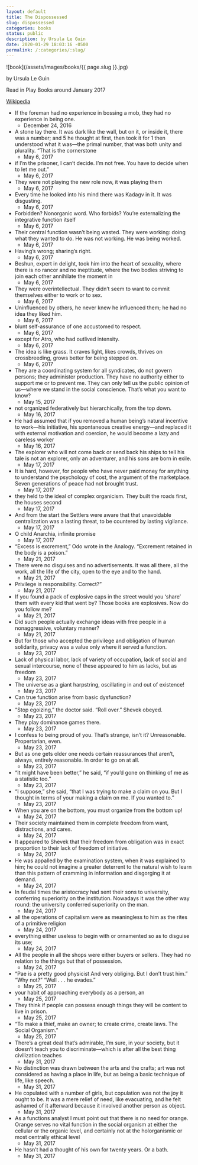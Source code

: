 ```yaml
---
layout: default
title: The Dispossessed
slug: dispossessed
categories: books
status: public
description: by Ursula Le Guin
date: 2020-01-29 18:03:16 -0500
permalink: /:categories/:slug/
---
```

![book](/assets/images/books/{{ page.slug }}.jpg)

by Ursula Le Guin

Read in Play Books around January 2017

[Wikipedia](https://en.wikipedia.org/wiki/The_Dispossessed)

- If the foreman had no experience in bossing a mob, they had no experience in being one.
	- December 24, 2016
- A stone lay there. It was dark like the wall, but on it, or inside it, there was a number; and 5 he thought at first, then took it for 1 then understood what it was—the primal number, that was both unity and plurality. “That is the cornerstone
	- May 6, 2017
- if I’m the prisoner, I can’t decide. I’m not free. You have to decide when to let me out.”
	- May 6, 2017
- They were not playing the new role now, it was playing them
	- May 6, 2017
- Every time he looked into his mind there was Kadagv in it. It was disgusting.
	- May 6, 2017
- Forbidden? Nonorganic word. Who forbids? You’re externalizing the integrative function itself
	- May 6, 2017
- Their central function wasn’t being wasted. They were working: doing what they wanted to do. He was not working. He was being worked.
	- May 6, 2017
- Having’s wrong; sharing’s right.
	- May 6, 2017
- Beshun, expert in delight, took him into the heart of sexuality, where there is no rancor and no ineptitude, where the two bodies striving to join each other annihilate the moment in
	- May 6, 2017
- They were overintellectual. They didn’t seem to want to commit themselves either to work or to sex.
	- May 6, 2017
- Uninfluenced by others, he never knew he influenced them; he had no idea they liked him.
	- May 6, 2017
- blunt self-assurance of one accustomed to respect.
	- May 6, 2017
- except for Atro, who had outlived intensity.
	- May 6, 2017
- The idea is like grass. It craves light, likes crowds, thrives on crossbreeding, grows better for being stepped on.
	- May 6, 2017
- They are a coordinating system for all syndicates, do not govern persons; they administer production. They have no authority either to support me or to prevent me. They can only tell us the public opinion of us—where we stand in the social conscience. That’s what you want to know?
	- May 15, 2017
- not organized federatively but hierarchically, from the top down.
	- May 16, 2017
- He had assumed that if you removed a human being’s natural incentive to work—his initiative, his spontaneous creative energy—and replaced it with external motivation and coercion, he would become a lazy and careless worker
	- May 16, 2017
- The explorer who will not come back or send back his ships to tell his tale is not an explorer, only an adventurer, and his sons are born in exile.
	- May 17, 2017
- It is hard, however, for people who have never paid money for anything to understand the psychology of cost, the argument of the marketplace. Seven generations of peace had not brought trust.
	- May 17, 2017
- they held to the ideal of complex organicism. They built the roads first, the houses second
	- May 17, 2017
- And from the start the Settlers were aware that that unavoidable centralization was a lasting threat, to be countered by lasting vigilance.
	- May 17, 2017
- O child Anarchia, infinite promise
	- May 17, 2017
- “Excess is excrement,” Odo wrote in the Analogy. “Excrement retained in the body is a poison.”
	- May 21, 2017
- There were no disguises and no advertisements. It was all there, all the work, all the life of the city, open to the eye and to the hand.
	- May 21, 2017
- Privilege is responsibility. Correct?”
	- May 21, 2017
- If you found a pack of explosive caps in the street would you ‘share’ them with every kid that went by? Those books are explosives. Now do you follow me?
	- May 21, 2017
- Did such people actually exchange ideas with free people in a nonaggressive, voluntary manner?
	- May 21, 2017
- But for those who accepted the privilege and obligation of human solidarity, privacy was a value only where it served a function.
	- May 23, 2017
- Lack of physical labor, lack of variety of occupation, lack of social and sexual intercourse, none of these appeared to him as lacks, but as freedom
	- May 23, 2017
- The universe as a giant harpstring, oscillating in and out of existence!
	- May 23, 2017
- Can true function arise from basic dysfunction?
	- May 23, 2017
- “Stop egoizing,” the doctor said. “Roll over.” Shevek obeyed.
	- May 23, 2017
- They play dominance games there.
	- May 23, 2017
- I confess to being proud of you. That’s strange, isn’t it? Unreasonable. Propertarian, even.
	- May 23, 2017
- But as one gets older one needs certain reassurances that aren’t, always, entirely reasonable. In order to go on at all.
	- May 23, 2017
- “It might have been better,” he said, “if you’d gone on thinking of me as a statistic too.”
	- May 23, 2017
- “I suppose,” she said, “that I was trying to make a claim on you. But I thought in terms of your making a claim on me. If you wanted to.”
	- May 23, 2017
- When you are on the bottom, you must organize from the bottom up!
	- May 24, 2017
- Their society maintained them in complete freedom from want, distractions, and cares.
	- May 24, 2017
- It appeared to Shevek that their freedom from obligation was in exact proportion to their lack of freedom of initiative.
	- May 24, 2017
- He was appalled by the examination system, when it was explained to him; he could not imagine a greater deterrent to the natural wish to learn than this pattern of cramming in information and disgorging it at demand.
	- May 24, 2017
- In feudal times the aristocracy had sent their sons to university, conferring superiority on the institution. Nowadays it was the other way round: the university conferred superiority on the man.
	- May 24, 2017
- all the operations of capitalism were as meaningless to him as the rites of a primitive religion
	- May 24, 2017
- everything either useless to begin with or ornamented so as to disguise its use;
	- May 24, 2017
- All the people in all the shops were either buyers or sellers. They had no relation to the things but that of possession.
	- May 24, 2017
- “Pae is a pretty good physicist And very obliging. But I don’t trust him.” “Why not?” “Well . . . he evades.”
	- May 25, 2017
- your habit of approaching everybody as a person, an
	- May 25, 2017
- They think if people can possess enough things they will be content to live in prison.
	- May 25, 2017
- “To make a thief, make an owner; to create crime, create laws. The Social Organism.”
	- May 25, 2017
- There’s a great deal that’s admirable, I’m sure, in your society, but it doesn’t teach you to discriminate—which is after all the best thing civilization teaches
	- May 31, 2017
- No distinction was drawn between the arts and the crafts; art was not considered as having a place in life, but as being a basic technique of life, like speech.
	- May 31, 2017
- He copulated with a number of girls, but copulation was not the joy it ought to be. It was a mere relief of need, like evacuating, and he felt ashamed of it afterward because it involved another person as object.
	- May 31, 2017
- As a functions analyst I must point out that there is no need for orange. Orange serves no vital function in the social organism at either the cellular or the organic level, and certainly not at the holorganismic or most centrally ethical level
	- May 31, 2017
- He hasn’t had a thought of his own for twenty years. Or a bath.
	- May 31, 2017
